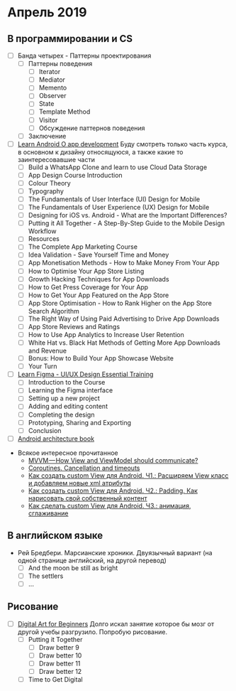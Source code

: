# Апрель 2019
## В программировании и CS
- [ ] Банда четырех - Паттерны проектирования
  - [ ] Паттерны поведения
    - [ ] Iterator
    - [ ] Mediator
    - [ ] Memento
    - [ ] Observer
    - [ ] State
    - [ ] Template Method
    - [ ] Visitor
    - [ ] Обсуждение паттернов поведения
  - [ ] Заключение

- [ ] [Learn Android O app development](https://www.udemy.com/android-app-development-with-java/learn/v4/overview) Буду смотреть только часть курса, в основном к дизайну относящуюся, а также какие то заинтересовавшие части
  - [ ] Build a WhatsApp Clone and learn to use Cloud Data Storage
  - [ ] App Design Course Introduction
  - [ ] Colour Theory
  - [ ] Typography
  - [ ] The Fundamentals of User Interface (UI) Design for Mobile
  - [ ] The Fundamentals of User Experience (UX) Design for Mobile
  - [ ] Designing for iOS vs. Android - What are the Important Differences?
  - [ ] Putting it All Together - A Step-By-Step Guide to the Mobile Design Workflow
  - [ ] Resources
  - [ ] The Complete App Marketing Course
  - [ ] Idea Validation - Save Yourself Time and Money
  - [ ] App Monetisation Methods - How to Make Money From Your App
  - [ ] How to Optimise Your App Store Listing
  - [ ] Growth Hacking Techniques for App Downloads
  - [ ] How to Get Press Coverage for Your App
  - [ ] How to Get Your App Featured on the App Store
  - [ ] App Store Optimisation - How to Rank Higher on the App Store Search Algorithm
  - [ ] The Right Way of Using Paid Advertising to Drive App Downloads
  - [ ] App Store Reviews and Ratings
  - [ ] How to Use App Analytics to Increase User Retention
  - [ ] White Hat vs. Black Hat Methods of Getting More App Downloads and Revenue
  - [ ] Bonus: How to Build Your App Showcase Website
  - [ ] Your Turn

- [ ] [Learn Figma - UI/UX Design Essential Training](https://www.udemy.com/learn-figma/)
  - [ ] Introduction to the Course
  - [ ] Learning the Figma interface
  - [ ] Setting up a new project
  - [ ] Adding and editing content
  - [ ] Completing the design
  - [ ] Prototyping, Sharing and Exporting
  - [ ] Conclusion

- [ ] [Android architecture book](https://github.com/AndroidArchitecture/AndroidArchitectureBook)

 - Всякое интересное прочитанное
   - [MVVM — How View and ViewModel should communicate?](https://android.jlelse.eu/mvvm-how-view-and-viewmodel-should-communicate-8a386ce1bb42)
   - [Coroutines. Cancellation and timeouts](https://kotlinlang.org/docs/reference/coroutines/cancellation-and-timeouts.html)
   - [Как создать сustom View для Android. Ч1.: Расширяем View класс и добавляем новые xml атрибуты ](http://codeandlife.ru/index.php/android/1-creating-custom-android-views-part-1.html)
   - [Как создать custom View для Android. Ч2.: Padding. Как нарисовать свой собственный контент](http://codeandlife.ru/index.php/android/2-creating-custom-android-views-part-2.html)
   - [Как сделать custom View для Android. Ч3.: анимация, сглаживание](http://codeandlife.ru/index.php/android/3-creating-custom-android-views-part-3.html)

## В английском языке
- Рей Бредбери. Марсианские хроники. Двуязычный вариант (на одной странице английский, на другой перевод)
  - [ ] And the moon be still as bright
  - [ ] The settlers
  - [ ] ...

## Рисование
- [ ] [Digital Art for Beginners](https://www.udemy.com/digital-art-101-from-beginner-to-pro) Долго искал занятие которое бы мозг от другой учебы разгрузило. Попробую рисование.
  - [ ] Putting it Together
    - [ ] Draw better 9
    - [ ] Draw better 10
    - [ ] Draw better 11
    - [ ] Draw better 12
  - [ ] Time to Get Digital